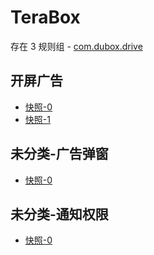 # TeraBox

存在 3 规则组 - [com.dubox.drive](/src/apps/com.dubox.drive.ts)

## 开屏广告

- [快照-0](https://i.gkd.li/i/13200574)
- [快照-1](https://i.gkd.li/i/13688384)

## 未分类-广告弹窗

- [快照-0](https://i.gkd.li/i/13200577)

## 未分类-通知权限

- [快照-0](https://i.gkd.li/i/13688406)
